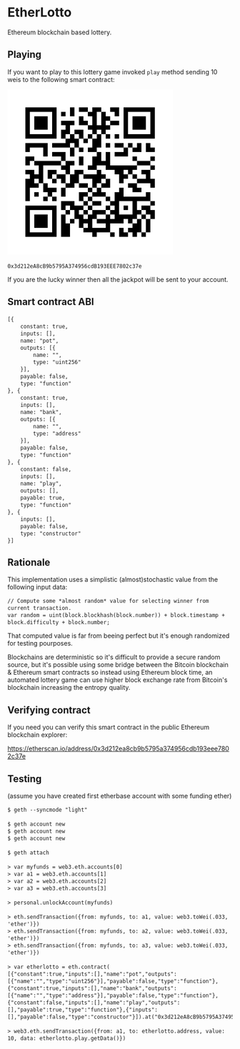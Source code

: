 # EtherLotto
Ethereum blockchain based lottery.

## Playing

If you want to play to this lottery game invoked `play` method sending 10 weis to the following smart contract:

![Smart contract QR code](etherlotto-qr.jpg)

```
0x3d212eA8cB9b5795A374956cdB193EEE7802c37e
```

If you are the lucky winner then all the jackpot will be sent to your account.

## Smart contract ABI

```
[{
    constant: true,
    inputs: [],
    name: "pot",
    outputs: [{
        name: "",
        type: "uint256"
    }],
    payable: false,
    type: "function"
}, {
    constant: true,
    inputs: [],
    name: "bank",
    outputs: [{
        name: "",
        type: "address"
    }],
    payable: false,
    type: "function"
}, {
    constant: false,
    inputs: [],
    name: "play",
    outputs: [],
    payable: true,
    type: "function"
}, {
    inputs: [],
    payable: false,
    type: "constructor"
}]
```

## Rationale

This implementation uses a simplistic (almost)stochastic value from the following input data:

```
// Compute some *almost random* value for selecting winner from current transaction.
var random = uint(block.blockhash(block.number)) + block.timestamp + block.difficulty + block.number;
```

That computed value is far from beeing perfect but it's enough randomized for testing pourposes.

Blockchains are deterministic so it's difficult to provide a secure random source, but it's possible using some bridge between the Bitcoin blockchain & Ethereum smart contracts so instead using Ethereum block time, an automated lottery game can use higher block exchange rate from Bitcoin's blockchain increasing the entropy quality.

## Verifying contract

If you need you can verify this smart contract in the public Ethereum blockchain explorer:

https://etherscan.io/address/0x3d212ea8cb9b5795a374956cdb193eee7802c37e

## Testing

(assume you have created first etherbase account with some funding ether)

```
$ geth --syncmode "light"

$ geth account new
$ geth account new
$ geth account new

$ geth attach

> var myfunds = web3.eth.accounts[0]
> var a1 = web3.eth.accounts[1]
> var a2 = web3.eth.accounts[2]
> var a3 = web3.eth.accounts[3]

> personal.unlockAccount(myfunds)

> eth.sendTransaction({from: myfunds, to: a1, value: web3.toWei(.033, 'ether')})
> eth.sendTransaction({from: myfunds, to: a2, value: web3.toWei(.033, 'ether')})
> eth.sendTransaction({from: myfunds, to: a3, value: web3.toWei(.033, 'ether')})

> var etherlotto = eth.contract(
[{"constant":true,"inputs":[],"name":"pot","outputs":[{"name":"","type":"uint256"}],"payable":false,"type":"function"},{"constant":true,"inputs":[],"name":"bank","outputs":[{"name":"","type":"address"}],"payable":false,"type":"function"},{"constant":false,"inputs":[],"name":"play","outputs":[],"payable":true,"type":"function"},{"inputs":[],"payable":false,"type":"constructor"}]).at("0x3d212eA8cB9b5795A374956cdB193EEE7802c37e")

> web3.eth.sendTransaction({from: a1, to: etherlotto.address, value: 10, data: etherlotto.play.getData()})

```